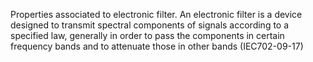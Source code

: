 Properties associated to electronic filter.
An electronic filter is a device designed to transmit spectral components of signals according to a specified law, generally in order to pass the components in certain frequency bands and to attenuate those in other bands (IEC702-09-17)